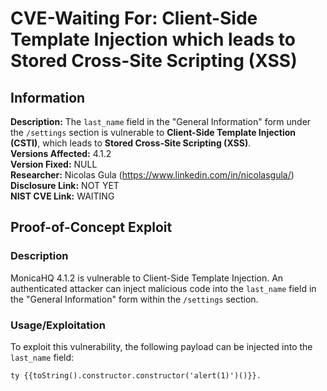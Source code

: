 # CVE-Waiting For: Client-Side Template Injection which leads to Stored Cross-Site Scripting (XSS)

## Information  
**Description:** The `last_name` field in the "General Information" form under the `/settings` section is vulnerable to **Client-Side Template Injection (CSTI)**, which leads to **Stored Cross-Site Scripting (XSS)**.  
**Versions Affected:** 4.1.2  
**Version Fixed:** NULL  
**Researcher:** Nicolas Gula (https://www.linkedin.com/in/nicolasgula/)  
**Disclosure Link:** NOT YET  
**NIST CVE Link:** WAITING  

## Proof-of-Concept Exploit  

### Description  
MonicaHQ 4.1.2 is vulnerable to Client-Side Template Injection. An authenticated attacker can inject malicious code into the `last_name` field in the "General Information" form within the `/settings` section.  

### Usage/Exploitation  
To exploit this vulnerability, the following payload can be injected into the `last_name` field:  

```vue
ty {{toString().constructor.constructor('alert(1)')()}}. 
```
